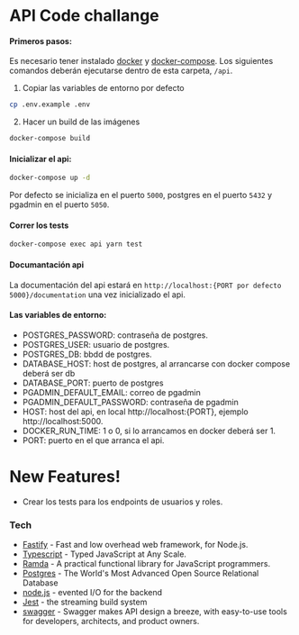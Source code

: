 # API Code challange

#### Primeros pasos:

Es necesario tener instalado [docker](https://www.docker.com/) y [docker-compose](https://docs.docker.com/compose/).
Los siguientes comandos deberán ejecutarse dentro de esta carpeta, `/api`.

1. Copiar las variables de entorno por defecto

```sh
cp .env.example .env
```

2. Hacer un build de las imágenes

```sh
docker-compose build
```

#### Inicializar el api:

```sh
docker-compose up -d
```
Por defecto se inicializa en el puerto `5000`, postgres en el puerto `5432` y pgadmin en el puerto `5050`.

#### Correr los tests

```sh
docker-compose exec api yarn test
```

#### Documantación api

La documentación del api estará en `http://localhost:{PORT por defecto 5000}/documentation` una vez inicializado el api.

#### Las variables de entorno:

- POSTGRES_PASSWORD: contraseña de postgres.
- POSTGRES_USER: usuario de postgres.
- POSTGRES_DB: bbdd de postgres.
- DATABASE_HOST: host de postgres, al arrancarse con docker compose deberá ser db
- DATABASE_PORT: puerto de postgres
- PGADMIN_DEFAULT_EMAIL: correo de pgadmin
- PGADMIN_DEFAULT_PASSWORD: contraseña de pgadmin
- HOST: host del api, en local http://localhost:{PORT}, ejemplo http://localhost:5000.
- DOCKER_RUN_TIME: 1 o 0, si lo arrancamos en docker deberá ser 1.
- PORT: puerto en el que arranca el api.

# New Features!

- Crear los tests para los endpoints de usuarios y roles.

### Tech

- [Fastify] - Fast and low overhead web framework, for Node.js.
- [Typescript] - Typed JavaScript at Any Scale.
- [Ramda] - A practical functional library for JavaScript programmers.
- [Postgres] - The World's Most Advanced Open Source Relational Database
- [node.js] - evented I/O for the backend
- [Jest] - the streaming build system
- [swagger] - Swagger makes API design a breeze, with easy-to-use tools for developers, architects, and product owners.

[//]: # "These are reference links used in the body of this note and get stripped out when the markdown processor does its job. There is no need to format nicely because it shouldn't be seen. Thanks SO - http://stackoverflow.com/questions/4823468/store-comments-in-markdown-syntax"
[fastify]: https://www.fastify.io
[typescript]: https://www.typescriptlang.org
[ramda]: https://ramdajs.com/docs
[postgres]: https://www.postgresql.org
[jest]: https://jestjs.io
[node.js]: http://nodejs.org
[swagger]: https://swagger.io/
